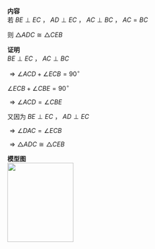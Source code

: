 **内容**  
若 $BE\perp EC$ ， $AD\perp EC$ ， $AC\perp BC$ ， $AC=BC$  
  
则 $\triangle ADC\cong\triangle CEB$  
  
**证明**  
$BE\perp EC$ ， $AC\perp BC$  
  
$\Rightarrow\angle ACD+\angle ECB=90^\circ$  
  
$\angle ECB+\angle CBE=90^\circ$  
  
$\Rightarrow\angle ACD=\angle CBE$  
  
又因为 $BE\perp EC$ ， $AD\perp EC$  
  
$\Rightarrow\angle DAC=\angle ECB$  
  
$\Rightarrow\triangle ADC\cong\triangle CEB$  
  
**模型图**  
<img src="E:\Math\work_space\math\098 resources\三垂直-L型.png" width="150px" height="180px" align="left"/>  
